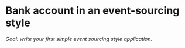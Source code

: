 Bank account in an event-sourcing style
=======================================

*Goal: write your first simple event sourcing style application.*


